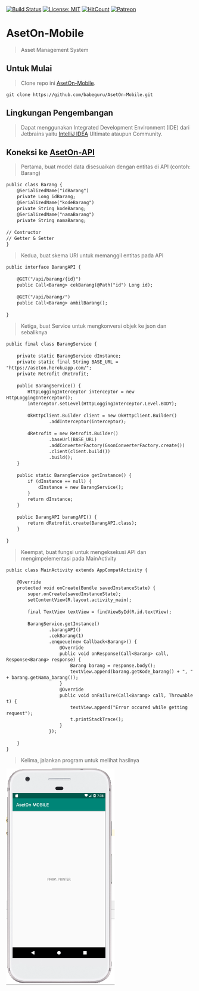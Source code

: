 [![Build Status](https://travis-ci.org/babeguru/AsetOn-Mobile.svg?branch=master)](https://travis-ci.org/babeguru/AsetOn-Mobile)
[![License: MIT](https://img.shields.io/badge/License-MIT-yellow.svg)](https://opensource.org/licenses/MIT)
[![HitCount](http://hits.dwyl.io/babeguru/AsetOn-Mobile.svg)](http://hits.dwyl.io/babeguru/AsetOn-Mobile)
[![Patreon](https://img.shields.io/badge/donations-Patreon-orange.svg)](https://www.patreon.com/babeguru)

# AsetOn-Mobile

>Asset Management System

## Untuk Mulai

>Clone repo ini [AsetOn-Mobile](https://github.com/babeguru/AsetOn-Mobile.git).
```
git clone https://github.com/babeguru/AsetOn-Mobile.git
```

## Lingkungan Pengembangan

>Dapat menggunakan Integrated Development Environment (IDE) dari Jetbrains yaitu [IntelliJ IDEA](https://www.jetbrains.com/idea/) Ultimate ataupun Community.

## Koneksi ke [AsetOn-API](https://aseton.herokuapp.com)

> Pertama, buat model data disesuaikan dengan entitas di API (contoh: Barang)
```
public class Barang {
    @SerializedName("idBarang")
    private Long idBarang;
    @SerializedName("kodeBarang")
    private String kodeBarang;
    @SerializedName("namaBarang")
    private String namaBarang;

// Contructor
// Getter & Setter
}
```

> Kedua, buat skema URI untuk memanggil entitas pada API
```
public interface BarangAPI {

    @GET("/api/barang/{id}")
    public Call<Barang> cekBarang(@Path("id") Long id);

    @GET("/api/barang/")
    public Call<Barang> ambilBarang();

}
```


> Ketiga, buat Service untuk mengkonversi objek ke json dan sebaliknya
```
public final class BarangService {

    private static BarangService dInstance;
    private static final String BASE_URL = "https://aseton.herokuapp.com/";
    private Retrofit dRetrofit;

    public BarangService() {
        HttpLoggingInterceptor interceptor = new HttpLoggingInterceptor();
        interceptor.setLevel(HttpLoggingInterceptor.Level.BODY);

        OkHttpClient.Builder client = new OkHttpClient.Builder()
                .addInterceptor(interceptor);

        dRetrofit = new Retrofit.Builder()
                .baseUrl(BASE_URL)
                .addConverterFactory(GsonConverterFactory.create())
                .client(client.build())
                .build();
    }

    public static BarangService getInstance() {
        if (dInstance == null) {
            dInstance = new BarangService();
        }
        return dInstance;
    }

    public BarangAPI barangAPI() {
        return dRetrofit.create(BarangAPI.class);
    }

}
```

> Keempat, buat fungsi untuk mengeksekusi API dan mengimpelementasi pada MainActivity
```
public class MainActivity extends AppCompatActivity {

    @Override
    protected void onCreate(Bundle savedInstanceState) {
        super.onCreate(savedInstanceState);
        setContentView(R.layout.activity_main);

        final TextView textView = findViewById(R.id.textView);

        BarangService.getInstance()
                .barangAPI()
                .cekBarang(1)
                .enqueue(new Callback<Barang>() {
                    @Override
                    public void onResponse(Call<Barang> call, Response<Barang> response) {
                        Barang barang = response.body();
                        textView.append(barang.getKode_barang() + ", " + barang.getNama_barang());
                    }
                    @Override
                    public void onFailure(Call<Barang> call, Throwable t) {
                        textView.append("Error occured while getting request");
                        t.printStackTrace();
                    }
                });

    }
}
```

> Kelima, jalankan program untuk melihat hasilnya

![App](App.png)
